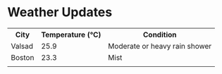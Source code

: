 # Weather Updates

<!-- WEATHER-UPDATE-START -->
<table><tr><th>City</th><th>Temperature (°C)</th><th>Condition</th></tr><tr><td>Valsad</td><td>25.9</td><td>Moderate or heavy rain shower</td></tr><tr><td>Boston</td><td>23.3</td><td>Mist</td></tr><tr><td></td><td></td><td></td></tr></table>
<!-- WEATHER-UPDATE-END -->
